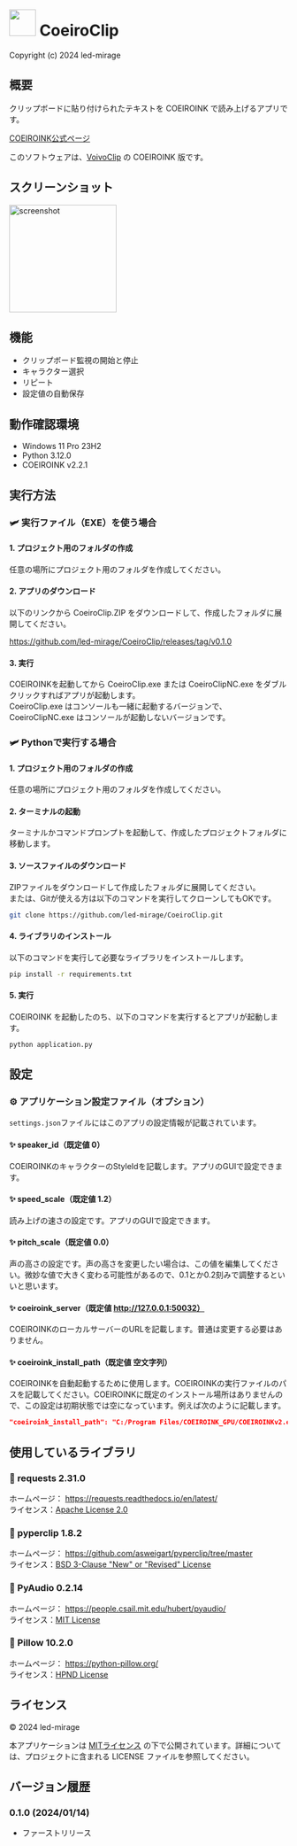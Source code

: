 # <img src="image/application.ico" width="48"> CoeiroClip

Copyright (c) 2024 led-mirage

## 概要

クリップボードに貼り付けられたテキストを COEIROINK で読み上げるアプリです。

[COEIROINK公式ページ](https://coeiroink.com/)

このソフトウェアは、[VoivoClip](https://github.com/led-mirage/VoivoClip) の COEIROINK 版です。

## スクリーンショット

<img width="194" alt="screenshot" src="https://github.com/led-mirage/CoeiroClip/assets/139528700/0711d071-22b2-49da-b29b-235bd96ddae8">

## 機能

- クリップボード監視の開始と停止
- キャラクター選択
- リピート
- 設定値の自動保存

## 動作確認環境

- Windows 11 Pro 23H2
- Python 3.12.0
- COEIROINK v2.2.1

## 実行方法

### 🛩️ 実行ファイル（EXE）を使う場合

#### 1. プロジェクト用のフォルダの作成

任意の場所にプロジェクト用のフォルダを作成してください。

#### 2. アプリのダウンロード

以下のリンクから CoeiroClip.ZIP をダウンロードして、作成したフォルダに展開してください。

https://github.com/led-mirage/CoeiroClip/releases/tag/v0.1.0

#### 3. 実行

COEIROINKを起動してから CoeiroClip.exe または CoeiroClipNC.exe をダブルクリックすればアプリが起動します。  
CoeiroClip.exe はコンソールも一緒に起動するバージョンで、CoeiroClipNC.exe はコンソールが起動しないバージョンです。  

### 🛩️ Pythonで実行する場合

#### 1. プロジェクト用のフォルダの作成

任意の場所にプロジェクト用のフォルダを作成してください。

#### 2. ターミナルの起動

ターミナルかコマンドプロンプトを起動して、作成したプロジェクトフォルダに移動します。

#### 3. ソースファイルのダウンロード

ZIPファイルをダウンロードして作成したフォルダに展開してください。  
または、Gitが使える方は以下のコマンドを実行してクローンしてもOKです。

```bash
git clone https://github.com/led-mirage/CoeiroClip.git
```

#### 4. ライブラリのインストール

以下のコマンドを実行して必要なライブラリをインストールします。

```bash
pip install -r requirements.txt
```

#### 5. 実行

COEIROINK を起動したのち、以下のコマンドを実行するとアプリが起動します。  

```bash
python application.py
```

## 設定

### ⚙️ アプリケーション設定ファイル（オプション）

`settings.json`ファイルにはこのアプリの設定情報が記載されています。

#### ✨ speaker_id（既定値 0）

COEIROINKのキャラクターのStyleIdを記載します。アプリのGUIで設定できます。

#### ✨ speed_scale（既定値 1.2）

読み上げの速さの設定です。アプリのGUIで設定できます。

#### ✨ pitch_scale（既定値 0.0）

声の高さの設定です。声の高さを変更したい場合は、この値を編集してください。微妙な値で大きく変わる可能性があるので、0.1とか0.2刻みで調整するといいと思います。

#### ✨ coeiroink_server（既定値 http://127.0.0.1:50032）

COEIROINKのローカルサーバーのURLを記載します。普通は変更する必要はありません。

#### ✨ coeiroink_install_path（既定値 空文字列）

COEIROINKを自動起動するために使用します。COEIROINKの実行ファイルのパスを記載してください。COEIROINKに既定のインストール場所はありませんので、この設定は初期状態では空になっています。例えば次のように記載します。

```json
"coeiroink_install_path": "C:/Program Files/COEIROINK_GPU/COEIROINKv2.exe"
```

## 使用しているライブラリ

### 🔖 requests 2.31.0

ホームページ： https://requests.readthedocs.io/en/latest/  
ライセンス：[Apache License 2.0](https://github.com/psf/requests/blob/main/LICENSE) 

### 🔖 pyperclip 1.8.2 

ホームページ： https://github.com/asweigart/pyperclip/tree/master  
ライセンス：[BSD 3-Clause "New" or "Revised" License](https://github.com/asweigart/pyperclip/blob/master/LICENSE.txt)

### 🔖 PyAudio 0.2.14

ホームページ： https://people.csail.mit.edu/hubert/pyaudio/  
ライセンス：[MIT License](https://people.csail.mit.edu/hubert/pyaudio/)

### 🔖 Pillow 10.2.0

ホームページ： https://python-pillow.org/  
ライセンス：[HPND License](https://raw.githubusercontent.com/python-pillow/Pillow/main/LICENSE)

## ライセンス

© 2024 led-mirage

本アプリケーションは [MITライセンス](https://opensource.org/licenses/MIT) の下で公開されています。詳細については、プロジェクトに含まれる LICENSE ファイルを参照してください。

## バージョン履歴

### 0.1.0 (2024/01/14)

- ファーストリリース
